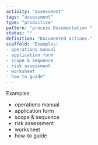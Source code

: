 ```yaml
---
activity: "assessment"
tags: "assessment"
type: "productive"
pattern: "process Documentation "
status: ""
definition: "Documented actions."
scaffold: "Examples:
- operations manual
- application form
- scope & sequence
- risk assessment
- worksheet
- how-to guide"
---
```


Examples:
- operations manual
- application form
- scope & sequence
- risk assessment
- worksheet
- how-to guide

